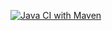 [![Java CI with Maven](https://github.com/janvipravinhaipatel/Lab12/actions/workflows/maven.yml/badge.svg)](https://github.com/janvipravinhaipatel/Lab12/actions/workflows/maven.yml)
